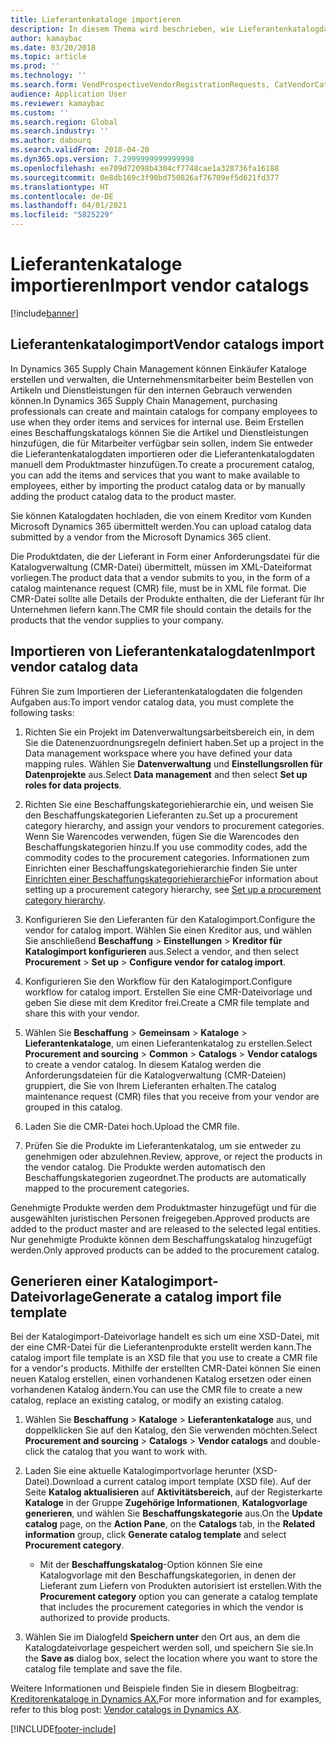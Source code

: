 ```yaml
---
title: Lieferantenkataloge importieren
description: In diesem Thema wird beschrieben, wie Lieferantenkatalogdaten importiert werden.
author: kamaybac
ms.date: 03/20/2018
ms.topic: article
ms.prod: ''
ms.technology: ''
ms.search.form: VendProspectiveVendorRegistrationRequests, CatVendorCatalogDetails, CatVendorCatalogReleaseApprovedProducts, CatVendorCMRDetails, CatVendorCatalogProductPerCompanyStatus, CatVendorMaintenanceEventLog, CatVendorCatalogReviewTool, CatVendorCatalogFileUpload, CatVendorCatalogMaintenanceRequest, CatVendorCatalogFileInLegalEntity, CatVendorCatalogSchema, CatVendorCatalogFilePreviewPane, CatVendorCatalogImportParameter
audience: Application User
ms.reviewer: kamaybac
ms.custom: ''
ms.search.region: Global
ms.search.industry: ''
ms.author: dabourq
ms.search.validFrom: 2018-04-20
ms.dyn365.ops.version: 7.2999999999999998
ms.openlocfilehash: ee709d72098b4304cf7748cae1a328736fa16188
ms.sourcegitcommit: 0e8db169c3f90bd750826af76709ef5d621fd377
ms.translationtype: HT
ms.contentlocale: de-DE
ms.lasthandoff: 04/01/2021
ms.locfileid: "5825229"
---
```

# <a name="import-vendor-catalogs"></a><span data-ttu-id="10b3c-103">Lieferantenkataloge importieren</span><span class="sxs-lookup"><span data-stu-id="10b3c-103">Import vendor catalogs</span></span>

[!include[banner](../includes/banner.md)]

## <a name="vendor-catalogs-import"></a><span data-ttu-id="10b3c-104">Lieferantenkatalogimport</span><span class="sxs-lookup"><span data-stu-id="10b3c-104">Vendor catalogs import</span></span>

<span data-ttu-id="10b3c-105">In Dynamics 365 Supply Chain Management können Einkäufer Kataloge erstellen und verwalten, die Unternehmensmitarbeiter beim Bestellen von Artikeln und Dienstleistungen für den internen Gebrauch verwenden können.</span><span class="sxs-lookup"><span data-stu-id="10b3c-105">In Dynamics 365 Supply Chain Management, purchasing professionals can create and maintain catalogs for company employees to use when they order items and services for internal use.</span></span> <span data-ttu-id="10b3c-106">Beim Erstellen eines Beschaffungskatalogs können Sie die Artikel und Dienstleistungen hinzufügen, die für Mitarbeiter verfügbar sein sollen, indem Sie entweder die Lieferantenkatalogdaten importieren oder die Lieferantenkatalogdaten manuell dem Produktmaster hinzufügen.</span><span class="sxs-lookup"><span data-stu-id="10b3c-106">To create a procurement catalog, you can add the items and services that you want to make available to employees, either by importing the product catalog data or by manually adding the product catalog data to the product master.</span></span> 

<span data-ttu-id="10b3c-107">Sie können Katalogdaten hochladen, die von einem Kreditor vom Kunden Microsoft Dynamics 365 übermittelt werden.</span><span class="sxs-lookup"><span data-stu-id="10b3c-107">You can upload catalog data submitted by a vendor from the Microsoft Dynamics 365 client.</span></span>

<span data-ttu-id="10b3c-108">Die Produktdaten, die der Lieferant in Form einer Anforderungsdatei für die Katalogverwaltung (CMR-Datei) übermittelt, müssen im XML-Dateiformat vorliegen.</span><span class="sxs-lookup"><span data-stu-id="10b3c-108">The product data that a vendor submits to you, in the form of a catalog maintenance request (CMR) file, must be in XML file format.</span></span> <span data-ttu-id="10b3c-109">Die CMR-Datei sollte alle Details der Produkte enthalten, die der Lieferant für Ihr Unternehmen liefern kann.</span><span class="sxs-lookup"><span data-stu-id="10b3c-109">The CMR file should contain the details for the products that the vendor supplies to your company.</span></span>

## <a name="import-vendor-catalog-data"></a><span data-ttu-id="10b3c-110">Importieren von Lieferantenkatalogdaten</span><span class="sxs-lookup"><span data-stu-id="10b3c-110">Import vendor catalog data</span></span>

<span data-ttu-id="10b3c-111">Führen Sie zum Importieren der Lieferantenkatalogdaten die folgenden Aufgaben aus:</span><span class="sxs-lookup"><span data-stu-id="10b3c-111">To import vendor catalog data, you must complete the following tasks:</span></span>

1. <span data-ttu-id="10b3c-112">Richten Sie ein Projekt im Datenverwaltungsarbeitsbereich ein, in dem Sie die Datenenzuordnungsregeln definiert haben.</span><span class="sxs-lookup"><span data-stu-id="10b3c-112">Set up a project in the Data management workspace where you have defined your data mapping rules.</span></span> <span data-ttu-id="10b3c-113">Wählen Sie **Datenverwaltung** und **Einstellungsrollen für Datenprojekte** aus.</span><span class="sxs-lookup"><span data-stu-id="10b3c-113">Select **Data management** and then select **Set up roles for data projects**.</span></span>

2. <span data-ttu-id="10b3c-114">Richten Sie eine Beschaffungskategoriehierarchie ein, und weisen Sie den Beschaffungskategorien Lieferanten zu.</span><span class="sxs-lookup"><span data-stu-id="10b3c-114">Set up a procurement category hierarchy, and assign your vendors to procurement categories.</span></span> <span data-ttu-id="10b3c-115">Wenn Sie Warencodes verwenden, fügen Sie die Warencodes den Beschaffungskategorien hinzu.</span><span class="sxs-lookup"><span data-stu-id="10b3c-115">If you use commodity codes, add the commodity codes to the procurement categories.</span></span> <span data-ttu-id="10b3c-116">Informationen zum Einrichten einer Beschaffungskategoriehierarchie finden Sie unter [Einrichten einer Beschaffungskategoriehierarchie](../procurement/tasks/set-up-procurement-category-hierarchy.md)</span><span class="sxs-lookup"><span data-stu-id="10b3c-116">For information about setting up a procurement category hierarchy, see [Set up a procurement category hierarchy](../procurement/tasks/set-up-procurement-category-hierarchy.md).</span></span>

3. <span data-ttu-id="10b3c-117">Konfigurieren Sie den Lieferanten für den Katalogimport.</span><span class="sxs-lookup"><span data-stu-id="10b3c-117">Configure the vendor for catalog import.</span></span> <span data-ttu-id="10b3c-118">Wählen Sie einen Kreditor aus, und wählen Sie anschließend **Beschaffung** > **Einstellungen** > **Kreditor für Katalogimport konfigurieren** aus.</span><span class="sxs-lookup"><span data-stu-id="10b3c-118">Select a vendor, and then select **Procurement** > **Set up** > **Configure vendor for catalog import**.</span></span>

4. <span data-ttu-id="10b3c-119">Konfigurieren Sie den Workflow für den Katalogimport.</span><span class="sxs-lookup"><span data-stu-id="10b3c-119">Configure workflow for catalog import.</span></span> <span data-ttu-id="10b3c-120">Erstellen Sie eine CMR-Dateivorlage und geben Sie diese mit dem Kreditor frei.</span><span class="sxs-lookup"><span data-stu-id="10b3c-120">Create a CMR file template and share this with your vendor.</span></span>

5. <span data-ttu-id="10b3c-121">Wählen Sie **Beschaffung** \> **Gemeinsam** \> **Kataloge** \> **Lieferantenkataloge**, um einen Lieferantenkatalog zu erstellen.</span><span class="sxs-lookup"><span data-stu-id="10b3c-121">Select **Procurement and sourcing** \> **Common** \> **Catalogs** \> **Vendor catalogs** to create a vendor catalog.</span></span> <span data-ttu-id="10b3c-122">In diesem Katalog werden die Anforderungsdateien für die Katalogverwaltung (CMR-Dateien) gruppiert, die Sie von Ihrem Lieferanten erhalten.</span><span class="sxs-lookup"><span data-stu-id="10b3c-122">The catalog maintenance request (CMR) files that you receive from your vendor are grouped in this catalog.</span></span> 

6. <span data-ttu-id="10b3c-123">Laden Sie die CMR-Datei hoch.</span><span class="sxs-lookup"><span data-stu-id="10b3c-123">Upload the CMR file.</span></span>

7. <span data-ttu-id="10b3c-124">Prüfen Sie die Produkte im Lieferantenkatalog, um sie entweder zu genehmigen oder abzulehnen.</span><span class="sxs-lookup"><span data-stu-id="10b3c-124">Review, approve, or reject the products in the vendor catalog.</span></span> <span data-ttu-id="10b3c-125">Die Produkte werden automatisch den Beschaffungskategorien zugeordnet.</span><span class="sxs-lookup"><span data-stu-id="10b3c-125">The products are automatically mapped to the procurement categories.</span></span> 

<span data-ttu-id="10b3c-126">Genehmigte Produkte werden dem Produktmaster hinzugefügt und für die ausgewählten juristischen Personen freigegeben.</span><span class="sxs-lookup"><span data-stu-id="10b3c-126">Approved products are added to the product master and are released to the selected legal entities.</span></span> <span data-ttu-id="10b3c-127">Nur genehmigte Produkte können dem Beschaffungskatalog hinzugefügt werden.</span><span class="sxs-lookup"><span data-stu-id="10b3c-127">Only approved products can be added to the procurement catalog.</span></span>

## <a name="generate-a-catalog-import-file-template"></a><span data-ttu-id="10b3c-128">Generieren einer Katalogimport-Dateivorlage</span><span class="sxs-lookup"><span data-stu-id="10b3c-128">Generate a catalog import file template</span></span>

<span data-ttu-id="10b3c-129">Bei der Katalogimport-Dateivorlage handelt es sich um eine XSD-Datei, mit der eine CMR-Datei für die Lieferantenprodukte erstellt werden kann.</span><span class="sxs-lookup"><span data-stu-id="10b3c-129">The catalog import file template is an XSD file that you use to create a CMR file for a vendor's products.</span></span> <span data-ttu-id="10b3c-130">Mithilfe der erstellten CMR-Datei können Sie einen neuen Katalog erstellen, einen vorhandenen Katalog ersetzen oder einen vorhandenen Katalog ändern.</span><span class="sxs-lookup"><span data-stu-id="10b3c-130">You can use the CMR file to create a new catalog, replace an existing catalog, or modify an existing catalog.</span></span>

1. <span data-ttu-id="10b3c-131">Wählen Sie **Beschaffung** \> **Kataloge** \> **Lieferantenkataloge** aus, und doppelklicken Sie auf den Katalog, den Sie verwenden möchten.</span><span class="sxs-lookup"><span data-stu-id="10b3c-131">Select **Procurement and sourcing** \> **Catalogs** \> **Vendor  catalogs** and double-click the catalog that you want  to work with.</span></span>

2. <span data-ttu-id="10b3c-132">Laden Sie eine aktuelle Katalogimportvorlage herunter (XSD-Datei).</span><span class="sxs-lookup"><span data-stu-id="10b3c-132">Download a current catalog import template (XSD file).</span></span> <span data-ttu-id="10b3c-133">Auf der Seite **Katalog aktualisieren** auf **Aktivitätsbereich**, auf der Registerkarte **Kataloge** in der Gruppe **Zugehörige Informationen**, **Katalogvorlage generieren**, und wählen Sie **Beschaffungskategorie** aus.</span><span class="sxs-lookup"><span data-stu-id="10b3c-133">On the **Update catalog** page, on the **Action Pane**, on the **Catalogs** tab, in the **Related information** group, click **Generate catalog template** and select **Procurement category**.</span></span>

    - <span data-ttu-id="10b3c-134">Mit der **Beschaffungskatalog**-Option können Sie eine Katalogvorlage mit den Beschaffungskategorien, in denen der Lieferant zum Liefern von Produkten autorisiert ist erstellen.</span><span class="sxs-lookup"><span data-stu-id="10b3c-134">With the **Procurement category** option you can generate a catalog template that includes the procurement categories in which the vendor is authorized to provide products.</span></span>

3. <span data-ttu-id="10b3c-135">Wählen Sie im Dialogfeld **Speichern unter** den Ort aus, an dem die Katalogdateivorlage gespeichert werden soll, und speichern Sie sie.</span><span class="sxs-lookup"><span data-stu-id="10b3c-135">In the **Save as** dialog box, select the location where you want to store the catalog file template and save the file.</span></span>

<span data-ttu-id="10b3c-136">Weitere Informationen und Beispiele finden Sie in diesem Blogbeitrag: [Kreditorenkataloge in Dynamics AX.](https://blogs.msdn.microsoft.com/dynamicsaxscm/2016/05/25/vendor-catalogs-in-dynamics-ax/)</span><span class="sxs-lookup"><span data-stu-id="10b3c-136">For more information and for examples, refer to this blog post: [Vendor catalogs in Dynamics AX](https://blogs.msdn.microsoft.com/dynamicsaxscm/2016/05/25/vendor-catalogs-in-dynamics-ax/).</span></span>


[!INCLUDE[footer-include](../../includes/footer-banner.md)]